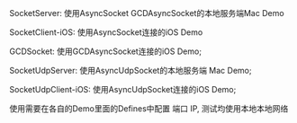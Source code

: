 





SocketServer:                  使用AsyncSocket GCDAsyncSocket的本地服务端Mac Demo    

SocketClient-iOS:              使用AsyncSocket连接的iOS Demo

GCDSocket:                     使用GCDAsyncSocket连接的iOS Demo;





SocketUdpServer:               使用AsyncUdpSocket的本地服务端 Mac Demo;

SocketUdpClient-iOS:           使用AsyncUdpSocket连接的iOS Demo;





使用需要在各自的Demo里面的Defines中配置  端口 IP,  测试均使用本地本地网络
